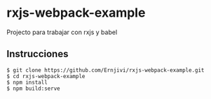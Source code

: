 # rxjs-webpack-example

Projecto para trabajar con rxjs y babel

## Instrucciones

    $ git clone https://github.com/Ernjivi/rxjs-webpack-example.git
    $ cd rxjs-webpack-example
    $ npm install
    $ npm build:serve

